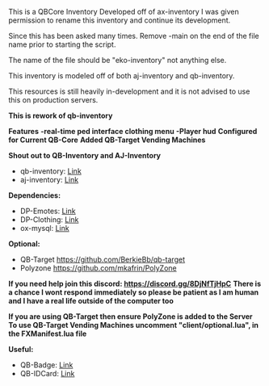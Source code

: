 
This is a QBCore Inventory Developed off of ax-inventory
I was given permission to rename this inventory and continue its development.

Since this has been asked many times. Remove -main on the end of the file name prior to starting the script. 

The name of the file should be "eko-inventory" not anything else.

This inventory is modeled off of both aj-inventory and qb-inventory.

This resources is still heavily in-development and it is not advised to use this on production servers. 

**This is rework of qb-inventory**

**Features**
**-real-time ped interface clothing menu**
**-Player hud**
**Configured for Current QB-Core**
**Added QB-Target Vending Machines**

**Shout out to QB-Inventory and AJ-Inventory**
- qb-inventory: <a href="https://github.com/qbcore-framework/qb-inventory">Link</a>
- aj-inventory: <a href="https://github.com/ihyajb/aj-inventory">Link</a>
	
**Dependencies:**
- DP-Emotes: <a href="https://github.com/andristum/dpemotes">Link</a>
- DP-Clothing: <a href="https://github.com/andristum/dpclothing">Link</a>
- ox-mysql: <a href="https://github.com/overextended/oxmysql">Link</a>

**Optional:**
- QB-Target https://github.com/BerkieBb/qb-target
- Polyzone https://github.com/mkafrin/PolyZone

**If you need help join this discord: https://discord.gg/8DjNfTjHpC**
**There is a chance I wont respond immediately so please be patient as I am human and I have a real life outside of the computer too**

**If you are using QB-Target then ensure PolyZone is added to the Server**
**To use QB-Target Vending Machines uncomment "client/optional.lua", in the FXManifest.lua file**

**Useful:** 
- QB-Badge: <a href="https://github.com/DOSE-420/qb-policebadge">Link</a> 
- QB-IDCard: <a href="https://github.com/alp1x/qb-idcard">Link</a>
